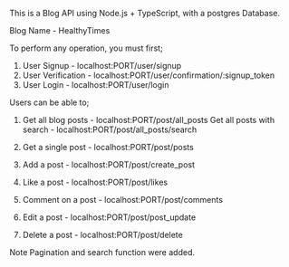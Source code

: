 This is a Blog API using Node.js + TypeScript, with a postgres Database.

Blog Name - HealthyTimes

To perform any operation, you  must first;
1. User Signup - localhost:PORT/user/signup
2. User Verification - localhost:PORT/user/confirmation/:signup_token
3. User Login - localhost:PORT/user/login

Users can be able to;
1. Get all blog posts - localhost:PORT/post/all_posts
   Get all posts with search - localhost:PORT/post/all_posts/search

2. Get a single post - localhost:PORT/post/posts

3. Add a post - localhost:PORT/post/create_post

4. Like a post - localhost:PORT/post/likes

5. Comment on a post - localhost:PORT/post/comments

6. Edit a post - localhost:PORT/post/post_update

7. Delete a post - localhost:PORT/post/delete

Note Pagination and search function were added.